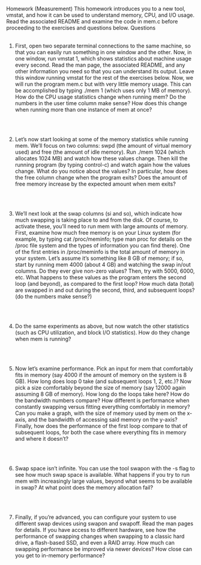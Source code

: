 Homework (Measurement)
This homework introduces you to a new tool, vmstat, and how it can
be used to understand memory, CPU, and I/O usage. Read the associated README and examine the code in mem.c before proceeding to the
exercises and questions below.
Questions
<br/>
<br/>

1. First, open two separate terminal connections to the same machine, so that
you can easily run something in one window and the other.
Now, in one window, run vmstat 1, which shows statistics about machine
usage every second. Read the man page, the associated README, and any
other information you need so that you can understand its output. Leave
this window running vmstat for the rest of the exercises below.
Now, we will run the program mem.c but with very little memory usage.
This can be accomplished by typing ./mem 1 (which uses only 1 MB of
memory). How do the CPU usage statistics change when running mem? Do
the numbers in the user time column make sense? How does this change
when running more than one instance of mem at once?
<br/>
<br/>

2. Let’s now start looking at some of the memory statistics while running mem.
We’ll focus on two columns: swpd (the amount of virtual memory used) and
free (the amount of idle memory). Run ./mem 1024 (which allocates 1024
MB) and watch how these values change. Then kill the running program
(by typing control-c) and watch again how the values change. What do you
notice about the values? In particular, how does the free column change
when the program exits? Does the amount of free memory increase by the
expected amount when mem exits?
<br/>
<br/>

3. We’ll next look at the swap columns (si and so), which indicate how much
swapping is taking place to and from the disk. Of course, to activate these,
you’ll need to run mem with large amounts of memory. First, examine how
much free memory is on your Linux system (for example, by typing cat
/proc/meminfo; type man proc for details on the /proc file system and
the types of information you can find there). One of the first entries in
/proc/meminfo is the total amount of memory in your system. Let’s assume it’s something like 8 GB of memory; if so, start by running mem 4000
(about 4 GB) and watching the swap in/out columns. Do they ever give
non-zero values? Then, try with 5000, 6000, etc. What happens to these
values as the program enters the second loop (and beyond), as compared to
the first loop? How much data (total) are swapped in and out during the
second, third, and subsequent loops? (do the numbers make sense?)
<br/>
<br/>

4. Do the same experiments as above, but now watch the other statistics (such
as CPU utilization, and block I/O statistics). How do they change when
mem is running?
<br/>
<br/>

5. Now let’s examine performance. Pick an input for mem that comfortably
fits in memory (say 4000 if the amount of memory on the system is 8 GB).
How long does loop 0 take (and subsequent loops 1, 2, etc.)? Now pick a size
comfortably beyond the size of memory (say 12000 again assuming 8 GB of
memory). How long do the loops take here? How do the bandwidth numbers compare? How different is performance when constantly swapping
versus fitting everything comfortably in memory? Can you make a graph,
with the size of memory used by mem on the x-axis, and the bandwidth of
accessing said memory on the y-axis? Finally, how does the performance of
the first loop compare to that of subsequent loops, for both the case where
everything fits in memory and where it doesn’t?
<br/>
<br/>

6. Swap space isn’t infinite. You can use the tool swapon with the -s flag to
see how much swap space is available. What happens if you try to run mem
with increasingly large values, beyond what seems to be available in swap?
At what point does the memory allocation fail?
<br/>
<br/>

7. Finally, if you’re advanced, you can configure your system to use different
swap devices using swapon and swapoff. Read the man pages for details.
If you have access to different hardware, see how the performance of swapping changes when swapping to a classic hard drive, a flash-based SSD, and
even a RAID array. How much can swapping performance be improved via
newer devices? How close can you get to in-memory performance?